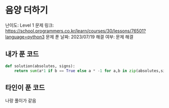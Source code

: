 # 음양 더하기

난이도: Level 1
문제 링크: https://school.programmers.co.kr/learn/courses/30/lessons/76501?language=python3
문제 푼 날짜: 2023/07/19
해결 여부: 문제 해결

## 내가 푼 코드

```python
def solution(absolutes, signs):
    return sum(a*1 if b == True else a * -1 for a,b in zip(absolutes,signs))
```

## 타인이 푼 코드

나랑 풀이가 같음